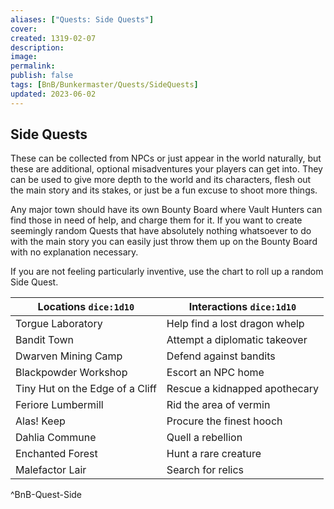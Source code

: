 ```yaml
---
aliases: ["Quests: Side Quests"]
cover: 
created: 1319-02-07
description: 
image: 
permalink: 
publish: false
tags: [BnB/Bunkermaster/Quests/SideQuests]
updated: 2023-06-02
---
```


## Side Quests

These can be collected from NPCs or just appear in the world naturally, but these are additional, optional misadventures your players can get into. They can be used to give more depth to the world and its characters, flesh out the main story and its stakes, or just be a fun excuse to shoot more things.

Any major town should have its own Bounty Board where Vault Hunters can find those in need of help, and charge them for it. If you want to create seemingly random Quests that have absolutely nothing whatsoever to do with the main story you can easily just throw them up on the Bounty Board with no explanation necessary.

If you are not feeling particularly inventive, use the chart to roll up a random Side Quest.

| **Locations `dice:1d10`** | **Interactions `dice:1d10`** |
|---|---|
| Torgue Laboratory | Help find a lost dragon whelp |
| Bandit Town | Attempt a diplomatic takeover |
| Dwarven Mining Camp | Defend against bandits |
| Blackpowder Workshop | Escort an NPC home |
| Tiny Hut on the Edge of a Cliff | Rescue a kidnapped apothecary |
| Feriore Lumbermill | Rid the area of vermin |
| Alas! Keep | Procure the finest hooch |
| Dahlia Commune | Quell a rebellion |
| Enchanted Forest | Hunt a rare creature |
| Malefactor Lair | Search for relics |
^BnB-Quest-Side